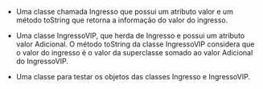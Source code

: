 - Uma classe chamada Ingresso que possui um atributo valor e um método toString que
retorna a informação do valor do ingresso.

- Uma classe IngressoVIP, que herda de Ingresso e possui um atributo valor
Adicional. O método toString da classe IngressoVIP considera que o valor do
ingresso é o valor da superclasse somado ao valor Adicional do IngressoVIP.

- Uma classe para testar os objetos das classes Ingresso e IngressoVIP.
